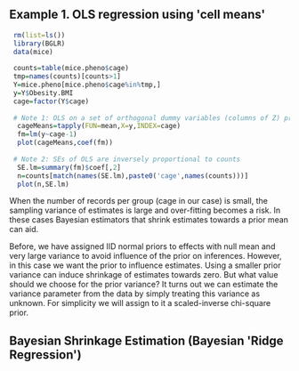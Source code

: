
## Example 1. OLS regression using 'cell means'

```R
 rm(list=ls())
 library(BGLR)
 data(mice)
 
 counts=table(mice.pheno$cage)
 tmp=names(counts)[counts>1]
 Y=mice.pheno[mice.pheno$cage%in%tmp,]
 y=Y$Obesity.BMI
 cage=factor(Y$cage)
 
 # Note 1: OLS on a set of orthogonal dummy variables (columns of Z) produces 'cell means'
  cageMeans=tapply(FUN=mean,X=y,INDEX=cage)
  fm=lm(y~cage-1)
  plot(cageMeans,coef(fm))
  
 # Note 2: SEs of OLS are inversely proportional to counts
  SE.lm=summary(fm)$coef[,2]
  n=counts[match(names(SE.lm),paste0('cage',names(counts)))]
  plot(n,SE.lm)
```

When the number of records per group (cage in our case) is small, the sampling variance of estimates is large and over-fitting becomes a risk. In these cases Bayesian estimators that shrink estimates towards a prior mean can aid. 

Before, we have assigned IID normal priors to effects with null mean and very large variance to avoid influence of the prior on inferences.
However, in this case we want the prior to influence estimates. Using a smaller prior variance can induce shrinkage of estimates towards zero. But what value should we choose for the prior variance? It turns out we can estimate the variance parameter from the data by simply treating this variance as unknown. For simplicity we will assign to it a scaled-inverse chi-square prior.


## Bayesian Shrinkage Estimation (Bayesian 'Ridge Regression')

